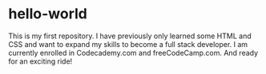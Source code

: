 # hello-world
This is my first repository. I have previously only learned some HTML and CSS and want to expand my skills to become a full stack developer. I am currently enrolled in Codecademy.com and freeCodeCamp.com. And ready for an exciting ride!
